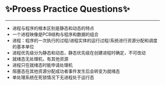 # ✨Proess Practice Questions✨ 
------------------------------ 
* 进程与程序的根本区别是静态和动态的特点
* 一个进程映像是PCB结构与程序和数据的组合 
* 进程：程序的一次执行的过程/进程实体的运行过程/系统进行资源分配和调度的基本单位 
* 进程优先级分为静态和动态，静态优先级在创建进程时确定，不可改动 
* 就绪态无处理机，有其他资源
* 进程只在就绪态时能申请处理机
* 阻塞态在其他资源分配成功者事件发生后会转变为就绪态
* 单处理系统在死锁情况下无进程处于运行态

